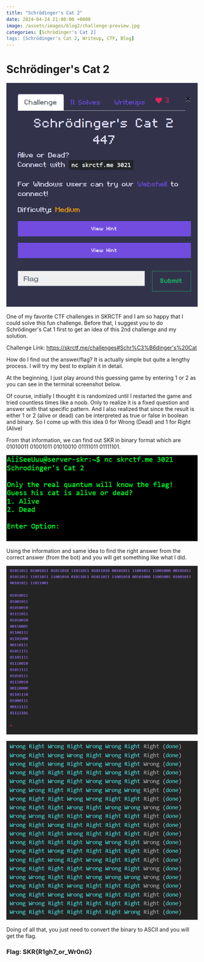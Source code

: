 ```yaml
---
title: "Schrödinger's Cat 2"
date: 2024-04-24 21:08:00 +0800
image: /assets/images/blog2/challenge-preview.jpg
categories: [Schrödinger's Cat 2]
tags: [Schrödinger's Cat 2, Writeup, CTF, Blog]
---
```


# Schrödinger's Cat 2

![Challenge Details](/assets/images/blog2/challenge.png)

One of my favorite CTF challenges in SKRCTF and I am so happy that I could solve this fun challenge. Before that, I suggest you to do Schrödinger's Cat 1 first to get an idea of this 2nd challenge and my solution.

Challenge Link: https://skrctf.me/challenges#Schr%C3%B6dinger's%20Cat

How do I find out the answer/flag? It is actually simple but quite a lengthy process. I will try my best to explain it in detail.

At the beginning, I just play around this guessing game by entering 1 or 2 as you can see in the terminal screenshot below.

Of course, initially I thought it is randomized until I restarted the game and tried countless times like a noob. Only to realize it is a fixed question and answer with that specific pattern. And I also realized that since the result is either 1 or 2 (alive or dead) can be interpreted as true or false in boolean and binary. So I come up with this idea 0 for Wrong (Dead) and 1 for Right (Alive)

From that information, we can find out SKR in binary format which are 01010011 01001011 01010010 01111011 01111101.

![Challenge Details](/assets/images/blog2/image1.png)

Using the information and same idea to find the right answer from the correct answer (from the bot) and you will get something like what I did.

![Challenge Details](/assets/images/blog2/image2.png)

![Challenge Details](/assets/images/blog2/image3.png)

Doing of all that, you just need to convert the binary to ASCII and you will get the flag. 



### Flag: SKR{R1gh7_or_Wr0nG}